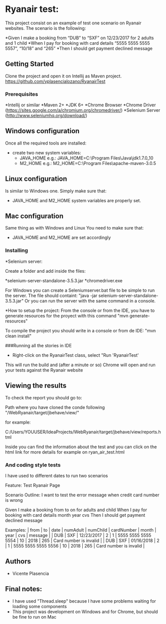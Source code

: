 # Ryanair test:

This project consist on an example of test one scenario on Ryanair websites.
The scenario is the following:

*Given I make a booking from “DUB” to “SXF” on 12/23/2017 for 2 adults and 1 child
*When I pay for booking with card details “5555 5555 5555 5557”, “10/18” and “265”
*Then I should get payment declined message

## Getting Started

Clone the project and open it on Intellij as Maven project.
https://github.com/vplasencialozano/RyanairTest

### Prerequisites

*Intellij or similar
*Maven 2+
*JDK 6+
*Chrome Browser
*Chrome Driver (https://sites.google.com/a/chromium.org/chromedriver/)
*Selenium Server (http://www.seleniumhq.org/download/)

## Windows configuration

Once all the required tools are installed:

* create two new system variables:
    * JAVA\_HOME e.g.: JAVA\_HOME=C:\Program Files\Java\jdk1.7.0\_10
    * M2\_HOME e.g.: M2\_HOME=C:\Program Files\apache-maven-3.0.5

## Linux configuration

Is similar to Windows one.
Simply make sure that:
* JAVA\_HOME and M2\_HOME system variables are properly set.

## Mac configuration

Same thing as with Windows and Linux
You need to make sure that:
* JAVA\_HOME and M2\_HOME are set accordingly


### Installing

*Selenium server:

Create a folder and add inside the files:

*selenium-server-standalone-3.5.3.jar
*chromedriver.exe

For Windows you can create a Seleniumserver.bat file to be simple to run the server. The file should containt:
"java -jar selenium-server-standalone-3.5.3.jar"
Or you can run the server with the same command in a console.

*How to setup the project:
From the console or from the IDE, you have to generate resources for the proyect with this command
"mvn generate-resources"

To compile the project you should write in a console or from de IDE:
"mvn clean install"


###Running all the stories in IDE 

* Right-click on the RyanairTest class, select "Run 'RyanairTest'

This will run the build and (after a minute or so) Chrome will open and run your tests against the Ryanair website


## Viewing the results

To check the report you should go to:

Path where you have cloned the conde following "/WebRyanair/target/jbehave/view/"

for example:

C:/Users/YOUUSER/IdeaProjects/WebRyanair/target/jbehave/view/reports.html

Inside you can find the information about the test and you can click on the html link for more details for example on ryan_air_test.html
 
### And coding style tests

I have used to different dates to run two scenarios

Feature: Test Ryanair Page

Scenario Outline: I want to test the error message when credit card number is wrong

Given I make a booking from <from> to <to> on <date> for <numAdult> adults and <numChild> child
When I pay for booking with card details <cardNumber> month <month> year <year> cvs <cvs>
Then I should get payment declined message <message>


Examples:
| from | to  | date       | numAdult | numChild | cardNumber          | month | year | cvs | message                |
| DUB  | SXF | 12/23/2017 | 2        | 1        | 5555 5555 5555 5554 | 10    | 2018 | 265 | Card number is invalid |
| DUB  | SXF | 01/16/2018 | 2        | 1        | 5555 5555 5555 5556 | 10    | 2018 | 265 | Card number is invalid |


## Authors

* Vicente Plasencia 

## Final notes:

* I have used "Thread.sleep" because I have some problems waiting for loading some components
* This project was development on Windows and for Chrome, but should be fine to run on Mac


